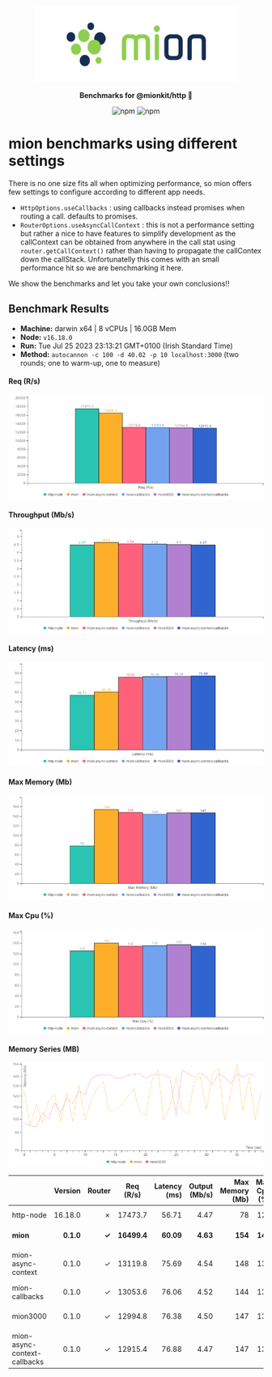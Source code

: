 <p align="center">
  <picture>
    <source media="(prefers-color-scheme: dark)" srcset="./assets/public/logo-dark.svg?raw=true">
    <source media="(prefers-color-scheme: light)" srcset="./assets/public/logo.svg?raw=true">
    <img alt='mion, a mikro kit for Typescript Serverless APIs' src='./assets/public/logo.svg?raw=true' width="403" height="150">
  </picture>
</p>

<p align="center">
  <strong>Benchmarks for  @mionkit/http 🚀</strong><br/>
</p>

<p align=center>
  <img src="https://img.shields.io/badge/code_style-prettier-ff69b4.svg?style=flat-square&maxAge=99999999" alt="npm"  style="max-width:100%;">
  <img src="https://img.shields.io/badge/license-MIT-97ca00.svg?style=flat-square&maxAge=99999999" alt="npm"  style="max-width:100%;">
</p>

# mion benchmarks using different settings

There is no one size fits all when optimizing performance, so mion offers few settings to configure according to different app needs.

- `HttpOptions.useCallbacks` : using callbacks instead promises when routing a call. defaults to promises.
- `RouterOptions.useAsyncCallContext` : this is not a performance setting but rather a nice to have features to simplify development as the callContext can be obtained from anywhere in the call stat using `router.getCallContext()` rather than having to propagate the callContex down the callStack. Unfortunatelly this comes with an small performance hit so we are benchmarking it here.

We show the benchmarks and let you take your own conclusions!!

## Benchmark Results

* __Machine:__ darwin x64 | 8 vCPUs | 16.0GB Mem
* __Node:__ `v16.18.0`
* __Run:__ Tue Jul 25 2023 23:13:21 GMT+0100 (Irish Standard Time)
* __Method:__ `autocannon -c 100 -d 40.02 -p 10 localhost:3000` (two rounds; one to warm-up, one to measure)

#### Req (R/s) 

![benchmarks](assets/public/charts-mion/requests.png)



#### Throughput (Mb/s) 

![benchmarks](assets/public/charts-mion/throughput.png)



#### Latency (ms) 

![benchmarks](assets/public/charts-mion/latency.png)



#### Max Memory (Mb) 

![benchmarks](assets/public/charts-mion/maxMem.png)



#### Max Cpu (%) 

![benchmarks](assets/public/charts-mion/maxCpu.png)



#### Memory Series (MB) 

![benchmarks](assets/public/charts-mion/memSeries.png)



|                              | Version   | Router | Req (R/s)   | Latency (ms) | Output (Mb/s) | Max Memory (Mb) | Max Cpu (%) | Validation | Description                                                                                     |
| :--                          | --:       | --:    | :-:         | --:          | --:           | --:             | --:         | :-:        | :--                                                                                             |
| http-node                    | 16.18.0   | ✗      | 17473.7     | 56.71        | 4.47          | 78              | 125         | ✗          | theoretical upper limit in performance.                                                         |
| **mion**                     | **0.1.0** | **✓**  | **16499.4** | **60.09**    | **4.63**      | **154**         | **140**     | **✓**      | **using mion http with promises `HttpOptions.useCallbacks = false`**                            |
| mion-async-context           | 0.1.0     | ✓      | 13119.8     | 75.69        | 4.54          | 148             | 134         | ✓          | using mion http with promises and sync call context `RouterOptions.useAsyncCallContext = true`  |
| mion-callbacks               | 0.1.0     | ✓      | 13053.6     | 76.06        | 4.52          | 144             | 135         | ✓          | using mion http with callbacks `HttpOptions.useCallbacks = true`                                |
| mion3000                     | 0.1.0     | ✓      | 12994.8     | 76.38        | 4.50          | 147             | 137         | ✓          | mion with 3000 routes loaded (should have the most memory usage)                                |
| mion-async-context-callbacks | 0.1.0     | ✓      | 12915.4     | 76.88        | 4.47          | 147             | 134         | ✓          | using mion http with callbacks and sync call context `RouterOptions.useAsyncCallContext = true` |
